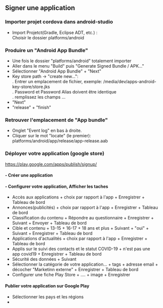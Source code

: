 ## Signer une application

### Importer projet cordova dans android-studio
- Import Projetct(Gradle, Eclipse ADT, etc.) :   
Choisir le dossier platforms/android

### Produire un "Android App Bundle"
- Une fois le dossier "platforms/android" totalement importer  
- Aller dans le menu "Build" puis "Generate Signed Bundle / APK..."   
- Sélectionner "Android App Bundle" + "Next"   
- Key store path -> "create new...":   
  . Entrer un emplacement de fichier, exemple: /media/dev/apps-android-key-store/store.jks   
  . Password et Password Alias doivent être identique   
  . remplissez les champs ...
- "Next"   
- "release" + "finish"

### Retrouver l'emplacement de "App bundle"
- Onglet "Event log" en bas à droite.   
- Cliquer sur le mot "locate" (le premier):   
platforms/android/app/release/app-release.aab

### Déployer votre application (google store)
https://play.google.com/apps/publish/signup/
#### - Créer une application
#### - Configurer votre application, Afficher les taches
- Accès aux applications + choix par rapport à l'app + Enregistrer + Tableau de bord
- Annonces(publicités) + choix par rapport à l'app + Enregistrer + Tableau de bord
- Classification du contenu + Répondre au questionnaire + Enregistrer + Suivant + Envoyer + Tableau de bord
- Cible et contenu + 13-15 + 16-17 + 18 ans et plus + Suivant + "oui" + Suivant + Enregistrer + Tableau de bord
- Applications d'actualités + choix par rapport à l'app + Enregistrer + Tableau de bord
- Applis sur le suivi des contacts et le statut COVID-19 + n'est pas une app covid19 + Enregistrer + Tableau de bord
- Sécurité des données + Suivant
- Sélectionner la catégorie de votre application... + tags + adresse email + décocher "Marketinn externe" + Enregistrer + Tableau de bord
- Configurer une fiche Play Store + .... + image + Enregistrer

#### Publier votre application sur Google Play
- Sélectionner les pays et les régions
- 